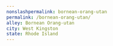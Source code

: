 ```yaml
---
﻿nonslashpermalink: bornean-orang-utan
permalink: /bornean-orang-utan/
alley: Bornean Orang-utan
city: West Kingston
state: Rhode Island
---
```

